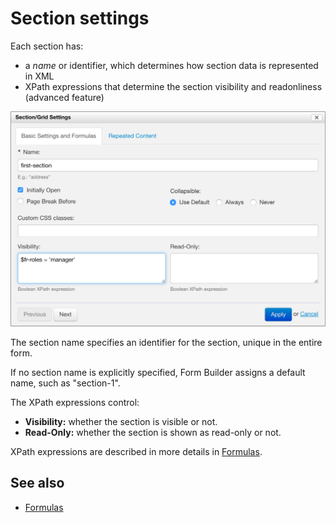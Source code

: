 # Section settings

Each section has:

* a _name_ or identifier, which determines how section data is represented in XML
* XPath expressions that determine the section visibility and readonliness (advanced feature)

![](images/section-settings.png)

The section name specifies an identifier for the section, unique in the entire form.

If no section name is explicitly specified, Form Builder assigns a default name, such as "section-1".

The XPath expressions control:

* **Visibility:** whether the section is visible or not.
* **Read-Only:** whether the section is shown as read-only or not.

XPath expressions are described in more details in [Formulas](formulas.md).

## See also

- [Formulas](formulas.md)
